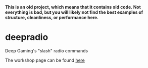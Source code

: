 **This is an old project, which means that it contains old code. Not everything is bad, but you will likely not find the best examples of structure, cleanliness, or performance here.**

# deepradio
Deep Gaming's "slash" radio commands

The workshop page can be found [here](https://steamcommunity.com/sharedfiles/filedetails/?id=3056771367)
